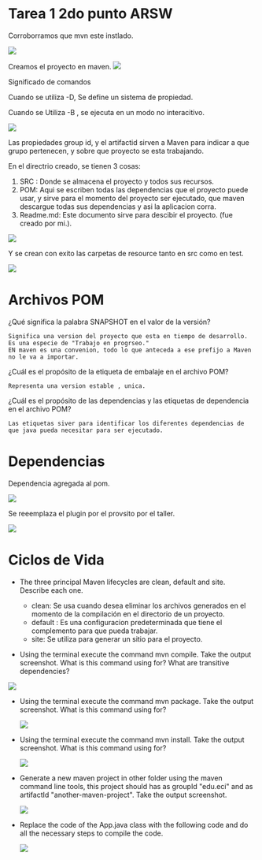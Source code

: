 # Tarea 1 2do punto ARSW
Corroborramos que mvn este instlado.

 ![](img/ins.png)


Creamos el proyecto en maven.
 ![](img/cre.png)


Significado de comandos

Cuando se utiliza -D, Se define un sistema de propiedad.

Cuando se Utiliza -B , se ejecuta en un modo no interacitivo.


 ![](img/sig.png)

Las propiedades group id, y el artifactid sirven a Maven para indicar a que grupo pertenecen, y sobre que proyecto se
esta trabajando.

En el directrio creado, se tienen 3 cosas:

1. SRC : Donde se almacena el proyecto y todos sus recursos.
2. POM: Aqui se escriben todas las dependencias que el proyecto puede usar, y sirve para el momento del proyecto ser ejecutado, que maven descargue todas sus dependencias y asi la aplicacion corra.
3. Readme.md: Este documento sirve para descibir el proyecto. (fue creado por mi.).


 ![](img/cf.png)


Y se crean con exito las carpetas de resource tanto en src como en test.



 ![](img/carp.png)
 
 
 
 # Archivos POM
 
 ¿Qué significa la palabra SNAPSHOT en el valor de la versión?

 ```
Significa una version del proyecto que esta en tiempo de desarrollo. Es una especie de "Trabajo en progrseo."
EN maven es una convenion, todo lo que anteceda a ese prefijo a Maven no le va a importar.
```
¿Cuál es el propósito de la etiqueta de embalaje en el archivo POM?

 ```
Representa una version estable , unica.
```

¿Cuál es el propósito de las dependencias y las etiquetas de dependencia en el archivo POM?
 
  ```
Las etiquetas siver para identificar los diferentes dependencias de que java pueda necesitar para ser ejecutado.
```

# Dependencias

Dependencia agregada al pom.

 ![](img/depen.png)
 
 
 Se reeemplaza el plugin por el provsito por el taller.
 
  ![](img/reemp.png)
  




# Ciclos de Vida

* The three principal Maven lifecycles are clean, default and site. Describe each one.
	 * clean: Se usa cuando desea eliminar los archivos generados en el momento de la compilación en el directorio de un proyecto. 
	 * default : Es una configuracion predeterminada que tiene el complemento para que pueda trabajar.
	 * site: Se utiliza para generar un sitio para el proyecto.

* Using the terminal execute the command mvn compile. Take the output screenshot. What is this command using for? What are transitive dependencies?

 ![](img/mvncomp.png)

* Using the terminal execute the command mvn package. Take the output screenshot. What is this command using for?

  ![](img/mvnpkg.png)

* Using the terminal execute the command mvn install. Take the output screenshot. What is this command using for?

  ![](img/mvnint.png)

* Generate a new maven project in other folder using the maven command line tools, this project should has as groupId "edu.eci" and as artifactId "another-maven-project". Take the output screenshot.

  ![](img/.png)

* Replace the code of the App.java class with the following code and do all the necessary steps to compile the code.

  ![](img/.png)